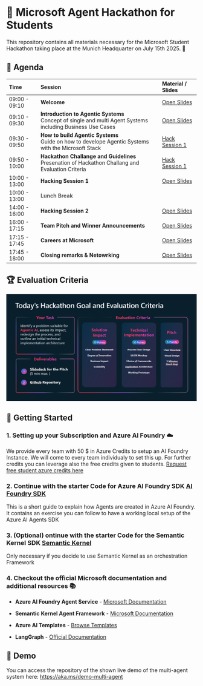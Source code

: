 # 🤖 Microsoft Agent Hackathon for Students

This repository contains all materials necessary for the Microsoft Student Hackathon taking place at the Munich Headquarter on July 15th 2025. 🚀


## 📅 Agenda

| **Time** | **Session** | **Material / Slides** |
|:---------|:-----------|:---------------------|
| 09:00 - 09:10 | **Welcome**| [Open Slides]() |
| 09:10 - 09:30 | **Introduction to Agentic Systems**<br>Concept of single and multi Agent Systems including Business Use Cases | [Open Slides]() |
| 09:30 - 09:50 | **How to build Agentic Systems**<br>Guide on how to develope Agentic Systems with the Microsoft Stack | [Hack Session 1]() |
| 09:50 - 10:00 | **Hackathon Challange and Guidelines**<br> Presenation of Hackathon Challang and Evaluation Criteria | [Hack Session 1]() |
| 10:00 - 13:00 | **Hacking Session 1** | [Open Slides]() |
| 10:00 - 13:00 | <span style="font-weight:bold; color:#555;">Lunch Break</span> |  |
| 14:00 - 16:00 | **Hacking Session 2** | [Open Slides]() |
| 16:00 - 17:15 | **Team Pitch and Winner Announcements** | [Open Slides]() |
| 17:15 - 17:45 | **Careers at Microsoft** | [Open Slides]() |
| 17:45 - 18:00 | **Closing remarks & Netowrking** | [Open Slides]() |


## 🏆 Evaluation Criteria

![alt text](Media/hackathon_guidelines.png)

## 🚀 Getting Started

### 1.  Setting up your Subscription and Azure AI Foundry ☁️

We provide every team with 50 $ in Azure Credits to setup an AI Foundry Instance. We will come to every team individualy to set this up. For further credits you can leverage also the free credits given to students. [Request free student azure credits here](https://azure.microsoft.com/en-us/free/students#:~:text=Start%20free%20with%20%24100%20credit%20to%20use%20in,get%20%24100%20credit%20and%20free%20services%E2%80%94just%20like%20before.?msockid=1dbbfc39330560290369e9af326e61ff)

### 2. Continue with the starter Code for Azure AI Foundry SDK [AI Foundry SDK](./AI-Foundry-SDK/) 

This is a short guide to explain how Agents are created in Azure AI Foundry. It contains an exercise you can follow to have a working local setup of the Azure AI Agents SDK

### 3. (Optional) ontinue with the starter Code for the Semantic Kernel SDK [Semantic Kernel](./Semantic-Kernel-SDK/)

Only necessary if you decide to use Semantic Kernel as an orchestration Framework

### 4. Checkout the official Microsoft documentation and additional resources 📚

- **Azure AI Foundry Agent Service** - [Microsoft Documentation](https://learn.microsoft.com/en-us/azure/ai-foundry/agents/overview)

- **Semantic Kernel Agent Framework** - [Microsoft Documentation](https://learn.microsoft.com/en-us/semantic-kernel/frameworks/agent/?pivots=programming-language-python)

- **Azure AI Templates** - [Browse Templates](https://azure.github.io/ai-app-templates/)

- **LangGraph** - [Official Documentation](https://www.langchain.com/langgraph)

## 🎥 Demo

You can access the repository of the shown live demo of the multi-agent system here: https://aka.ms/demo-multi-agent
